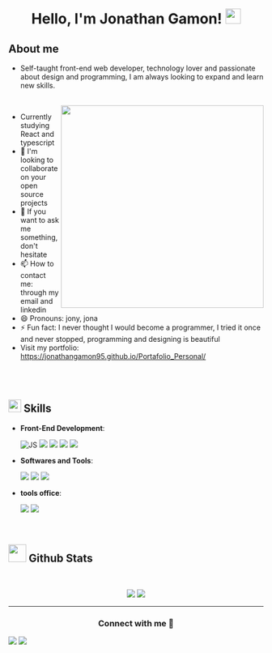 <h1 align="center">
Hello, I'm Jonathan Gamon!
	<a href="https://github.com/Bouaskaoun" target="_self">
		<img src="https://media.giphy.com/media/hvRJCLFzcasrR4ia7z/giphy.gif" width="30">
	</a>
</h1>
	
## **About me**



- Self-taught front-end web developer, technology lover and passionate about design and programming, I am always looking to expand and learn new skills.
<br>
<img src="https://user-images.githubusercontent.com/89788120/167628634-549d2bdd-609e-4275-85af-1e1974da64ca.gif" align="right" style="width: 400px; " data-target="animated-image.originalImage">

- Currently studying React and typescript
- 👯 I'm looking to collaborate on your open source projects
- 💬 If you want to ask me something, don't hesitate
- 📫 How to contact me: through my email and linkedin
- 😄 Pronouns: jony, jona
- ⚡ Fun fact: I never thought I would become a programmer, I tried it once and never stopped, programming and designing is beautiful
- Visit my portfolio: https://jonathangamon95.github.io/Portafolio_Personal/

<br>
<br>

## <img src="https://media2.giphy.com/media/QssGEmpkyEOhBCb7e1/giphy.gif?cid=ecf05e47a0n3gi1bfqntqmob8g9aid1oyj2wr3ds3mg700bl&rid=giphy.gif" width ="25"><b> Skills</b>

<p align="center">

     
  
- **Front-End Development**:

   <img src="https://img.shields.io/badge/html5-%23E34F26.svg?style=for-the-badge&logo=html5&logoColor=white"  alt="JS"/>
   <img src="https://img.shields.io/badge/css3-%231572B6.svg?style=for-the-badge&logo=css3&logoColor=white"  />
   <img src="https://img.shields.io/badge/javascript-%23323330.svg?style=for-the-badge&logo=javascript&logoColor=%23F7DF1E"  />
   <img src="https://img.shields.io/badge/typescript-%23007ACC.svg?style=for-the-badge&logo=typescript&logoColor=white"  />
   <img src="https://img.shields.io/badge/react-%2320232a.svg?style=for-the-badge&logo=react&logoColor=%2361DAFB" />



- **Softwares and Tools**:

    <img src="https://img.shields.io/badge/github-%23121011.svg?style=for-the-badge&logo=github&logoColor=white" />
    <img src="https://img.shields.io/badge/figma-%23F24E1E.svg?style=for-the-badge&logo=figma&logoColor=white" />
    <img src="https://img.shields.io/badge/Visual%20Studio%20Code-0078d7.svg?style=for-the-badge&logo=visual-studio-code&logoColor=white" />


- **tools office**:

  <img src="https://img.shields.io/badge/Microsoft_Word-2B579A?style=for-the-badge&logo=microsoft-word&logoColor=white" />
  <img src="https://img.shields.io/badge/Microsoft_Excel-217346?style=for-the-badge&logo=microsoft-excel&logoColor=white" />

 

<br>
</p>


## <img src="https://media.giphy.com/media/iY8CRBdQXODJSCERIr/giphy.gif" width="35"><b> Github Stats </b>
<br>

<div align="center">

[![](https://github-readme-stats.vercel.app/api?username=JonathanGamon95&show_icons=true&theme=tokyonight&hide_border=true&locale=en)](https://github.com/JonathanGamon95)
[![](https://github-readme-streak-stats.herokuapp.com/?user=JonathanGamon95&theme=material-palenight)](https://github.com/JonathanGamon95)
	
</a>
</div>



-----

<h3 align="center" >Connect with me 🤝 </h3>

<a href="https://www.linkedin.com/in/jonathan-elias-gamon-8a99a2333/"><img src="https://img.shields.io/badge/linkedin-%230077B5.svg?style=for-the-badge&logo=linkedin&logoColor=white" /></a>
<a href="mailto:jonathaneg51995@gmail.com"><img src="https://img.shields.io/badge/Gmail-D14836?style=for-the-badge&logo=gmail&logoColor=white" /></a>


	

</div>
